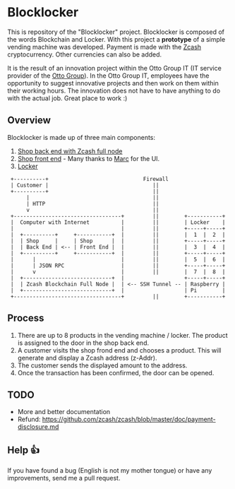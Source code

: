 # Blocklocker

This is repository of the "Blocklocker" project.
Blocklocker is composed of the words Blockchain and Locker.
With this project a **prototype** of a simple vending machine was developed.
Payment is made with the [Zcash](https://z.cash/) cryptocurrency.
Other currencies can also be added.

It is the result of an innovation project within the Otto Group IT (IT service provider of the [Otto Group](https://www.ottogroup.com/)).
In the Otto Group IT, employees have the opportunity to suggest innovative projects and then work on them within their working hours.
The innovation does not have to have anything to do with the actual job. Great place to work :)


## Overview

Blocklocker is made up of three main components:

1. [Shop back end with Zcash full node](/shop-back-end/README.md)
2. [Shop front end](/shop-front-end/README.md) - Many thanks to [Marc](https://github.com/mschleeweiss) for the UI.
3. [Locker](/locker/README.md)

```
 +----------+                              Firewall
 | Customer |                                 ||
 +----------+                                 ||
      |                                       ||
      | HTTP                                  ||
      v                                       ||
 +----------------------------------+         ||        +-----------+
 |  Computer with Internet          |         ||        | Locker    |
 |                                  |         ||        +-----+-----+
 |  +----------+     +-----------+  |         ||        |  1  |  2  |
 |  | Shop     |     | Shop      |  |         ||        +-----+-----+
 |  | Back End | <-- | Front End |  |         ||        |  3  |  4  |
 |  +----------+     +-----------+  |         ||        +-----+-----+
 |      |                           |         ||        |  5  |  6  |
 |      | JSON RPC                  |         ||        +-----+-----+
 |      v                           |         ||        |  7  |  8  |
 |  +----------------------------+  |                   +-----+-----+
 |  | Zcash Blockchain Full Node |  | <-- SSH Tunnel -- | Raspberry |
 |  +----------------------------+  |                   | Pi        |
 +----------------------------------+         ||        +-----------+
```


## Process

1. There are up to 8 products in the vending machine / locker. The product is assigned to the door in the shop back end.
2. A customer visits the shop frond end and chooses a product. This will generate and display a Zcash address (z-Addr).
3. The customer sends the displayed amount to the address.
4. Once the transaction has been confirmed, the door can be opened.


## TODO

* More and better documentation
* Refund: https://github.com/zcash/zcash/blob/master/doc/payment-disclosure.md

## Help 👍

If you have found a bug (English is not my mother tongue) or have any improvements, send me a pull request.